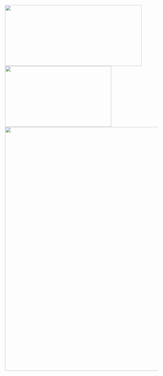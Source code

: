 <a href="https://github-readme-stats.vercel.app/api?username=shuji-oh&count_private=true&show_icons=true&bg_color=30,f06746,875191&text_color=ffffff&title_color=ffffff&icon_color=ffffff">
  <img align="left" height="200px" width="450px" src="https://github-readme-stats.vercel.app/api?username=shuji-oh&count_private=true&show_icons=true&bg_color=30,f06746,875191&text_color=ffffff&title_color=ffffff&icon_color=ffffff" />
</a>
<a href="https://github-readme-stats.vercel.app/api/top-langs/?username=shuji-oh&layout=compact&bg_color=30,f06746,875191&text_color=ffffff&title_color=ffffff&icon_color=ffffff">
  <img align="left" height="200px" width="350px" src="https://github-readme-stats.vercel.app/api/top-langs/?username=shuji-oh&layout=compact&bg_color=30,f06746,875191&text_color=ffffff&title_color=ffffff&icon_color=ffffff" />
</a>
<a href="https://github-profile-trophy.vercel.app/?username=shuji-oh&theme=tokyonight&column=7">
  <img align="left" width="800px" src="https://github-profile-trophy.vercel.app/?username=shuji-oh&theme=tokyonight&column=7" />
</a>
